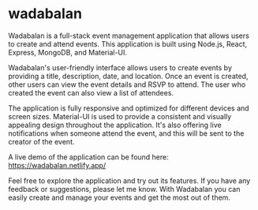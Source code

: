 # wadabalan
Wadabalan is a full-stack event management application that allows users to create and attend events. 
This application is built using Node.js, React, Express, MongoDB, and Material-UI.

Wadabalan's user-friendly interface allows users to create events by providing a title, description, date, and location. Once an event is created,
other users can view the event details and RSVP to attend. 
The user who created the event can also view a list of attendees.

The application is fully responsive and optimized for different devices and screen sizes.
Material-UI is used to provide a consistent and visually appealing design throughout the application.
It's also offering live notifications when someone attend the event, and this will be sent to the creator of the event.

A live demo of the application can be found here: https://wadabalan.netlify.app/

Feel free to explore the application and try out its features. If you have any feedback or suggestions, please let me know.
With Wadabalan you can easily create and manage your events and get the most out of them.
